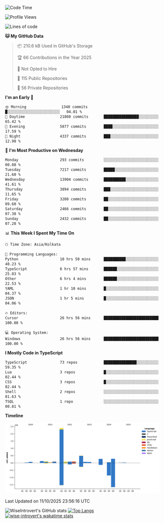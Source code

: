 <!--START_SECTION:waka-->
![Code Time](http://img.shields.io/badge/Code%20Time-4%2C378%20hrs%205%20mins-blue)

![Profile Views](http://img.shields.io/badge/Profile%20Views-0-blue)

![Lines of code](https://img.shields.io/badge/From%20Hello%20World%20I%27ve%20Written-4.2%20million%20lines%20of%20code-blue)

**🐱 My GitHub Data** 

> 📦 210.6 kB Used in GitHub's Storage 
 > 
> 🏆 66 Contributions in the Year 2025
 > 
> 🚫 Not Opted to Hire
 > 
> 📜 115 Public Repositories 
 > 
> 🔑 56 Private Repositories 
 > 
**I'm an Early 🐤** 

```text
🌞 Morning                1340 commits        █░░░░░░░░░░░░░░░░░░░░░░░░   04.01 % 
🌆 Daytime                21860 commits       ████████████████░░░░░░░░░   65.42 % 
🌃 Evening                5877 commits        ████░░░░░░░░░░░░░░░░░░░░░   17.59 % 
🌙 Night                  4337 commits        ███░░░░░░░░░░░░░░░░░░░░░░   12.98 % 
```
📅 **I'm Most Productive on Wednesday** 

```text
Monday                   293 commits         ░░░░░░░░░░░░░░░░░░░░░░░░░   00.88 % 
Tuesday                  7217 commits        █████░░░░░░░░░░░░░░░░░░░░   21.60 % 
Wednesday                13904 commits       ██████████░░░░░░░░░░░░░░░   41.61 % 
Thursday                 3894 commits        ███░░░░░░░░░░░░░░░░░░░░░░   11.65 % 
Friday                   3208 commits        ██░░░░░░░░░░░░░░░░░░░░░░░   09.60 % 
Saturday                 2466 commits        ██░░░░░░░░░░░░░░░░░░░░░░░   07.38 % 
Sunday                   2432 commits        ██░░░░░░░░░░░░░░░░░░░░░░░   07.28 % 
```


📊 **This Week I Spent My Time On** 

```text
🕑︎ Time Zone: Asia/Kolkata

💬 Programming Languages: 
Python                   10 hrs 50 mins      ██████████░░░░░░░░░░░░░░░   40.23 % 
TypeScript               6 hrs 57 mins       ██████░░░░░░░░░░░░░░░░░░░   25.83 % 
Other                    6 hrs 4 mins        ██████░░░░░░░░░░░░░░░░░░░   22.53 % 
YAML                     1 hr 10 mins        █░░░░░░░░░░░░░░░░░░░░░░░░   04.37 % 
JSON                     1 hr 5 mins         █░░░░░░░░░░░░░░░░░░░░░░░░   04.06 % 

🔥 Editors: 
Cursor                   26 hrs 56 mins      █████████████████████████   100.00 % 

💻 Operating System: 
Windows                  26 hrs 56 mins      █████████████████████████   100.00 % 
```

**I Mostly Code in TypeScript** 

```text
TypeScript               73 repos            ███████████████░░░░░░░░░░   59.35 % 
Lua                      3 repos             █░░░░░░░░░░░░░░░░░░░░░░░░   02.44 % 
CSS                      3 repos             █░░░░░░░░░░░░░░░░░░░░░░░░   02.44 % 
Shell                    2 repos             ░░░░░░░░░░░░░░░░░░░░░░░░░   01.63 % 
TSQL                     1 repo              ░░░░░░░░░░░░░░░░░░░░░░░░░   00.81 % 
```



**Timeline**

![Lines of Code chart](https://raw.githubusercontent.com/wise-introvert/wise-introvert/master/assets/bar_graph.png)


 Last Updated on 11/10/2025 23:56:16 UTC
<!--END_SECTION:waka-->

![WiseIntrovert's GitHub stats](https://github-readme-stats.vercel.app/api?username=wise-introvert&count_private=true&show_icons=true)
[![Top Langs](https://github-readme-stats.vercel.app/api/top-langs/?username=wise-introvert&langs_count=10)](https://github.com/anuraghazra/github-readme-stats)
[![wise-introvert's wakatime stats](https://github-readme-stats.vercel.app/api/wakatime?username=wiseintrovert)](https://github.com/anuraghazra/github-readme-stats)
